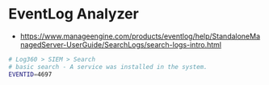 # EventLog Analyzer
- https://www.manageengine.com/products/eventlog/help/StandaloneManagedServer-UserGuide/SearchLogs/search-logs-intro.html
```sh
# Log360 > SIEM > Search
# basic search - A service was installed in the system.
EVENTID=4697
```
